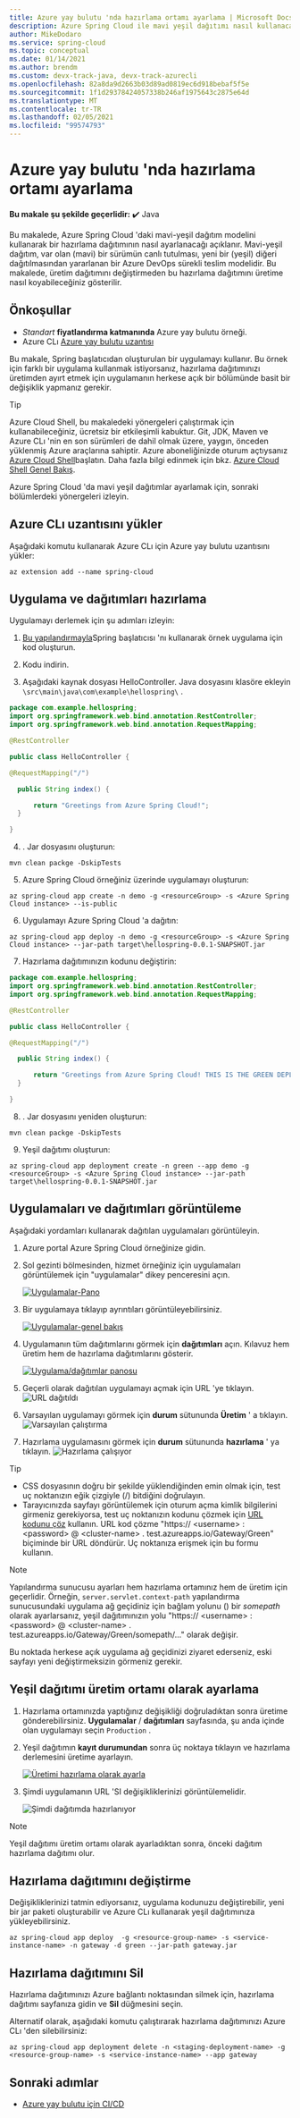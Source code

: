 ```yaml
---
title: Azure yay bulutu 'nda hazırlama ortamı ayarlama | Microsoft Docs
description: Azure Spring Cloud ile mavi yeşil dağıtımı nasıl kullanacağınızı öğrenin
author: MikeDodaro
ms.service: spring-cloud
ms.topic: conceptual
ms.date: 01/14/2021
ms.author: brendm
ms.custom: devx-track-java, devx-track-azurecli
ms.openlocfilehash: 82a8da9d2663b03d89ad0819ec6d918bebaf5f5e
ms.sourcegitcommit: 1f1d29378424057338b246af1975643c2875e64d
ms.translationtype: MT
ms.contentlocale: tr-TR
ms.lasthandoff: 02/05/2021
ms.locfileid: "99574793"
---
```

# <a name="set-up-a-staging-environment-in-azure-spring-cloud"></a>Azure yay bulutu 'nda hazırlama ortamı ayarlama

**Bu makale şu şekilde geçerlidir:** ✔️ Java

Bu makalede, Azure Spring Cloud 'daki mavi-yeşil dağıtım modelini kullanarak bir hazırlama dağıtımının nasıl ayarlanacağı açıklanır. Mavi-yeşil dağıtım, var olan (mavi) bir sürümün canlı tutulması, yeni bir (yeşil) diğeri dağıtılmasından yararlanan bir Azure DevOps sürekli teslim modelidir. Bu makalede, üretim dağıtımını değiştirmeden bu hazırlama dağıtımını üretime nasıl koyabileceğiniz gösterilir.

## <a name="prerequisites"></a>Önkoşullar

* *Standart* **fiyatlandırma katmanında** Azure yay bulutu örneği.
* Azure CLı [Azure yay bulutu uzantısı](https://docs.microsoft.com/cli/azure/azure-cli-extensions-overview)

Bu makale, Spring başlatıcıdan oluşturulan bir uygulamayı kullanır. Bu örnek için farklı bir uygulama kullanmak istiyorsanız, hazırlama dağıtımınızı üretimden ayırt etmek için uygulamanın herkese açık bir bölümünde basit bir değişiklik yapmanız gerekir.

>[!TIP]
> Azure Cloud Shell, bu makaledeki yönergeleri çalıştırmak için kullanabileceğiniz, ücretsiz bir etkileşimli kabuktur.  Git, JDK, Maven ve Azure CLı 'nin en son sürümleri de dahil olmak üzere, yaygın, önceden yüklenmiş Azure araçlarına sahiptir. Azure aboneliğinizde oturum açtıysanız [Azure Cloud Shell](https://shell.azure.com)başlatın.  Daha fazla bilgi edinmek için bkz. [Azure Cloud Shell Genel Bakış](../cloud-shell/overview.md).

Azure Spring Cloud 'da mavi yeşil dağıtımlar ayarlamak için, sonraki bölümlerdeki yönergeleri izleyin.

## <a name="install-the-azure-cli-extension"></a>Azure CLı uzantısını yükler

Aşağıdaki komutu kullanarak Azure CLı için Azure yay bulutu uzantısını yükler:

```azurecli
az extension add --name spring-cloud
```
## <a name="prepare-app-and-deployments"></a>Uygulama ve dağıtımları hazırlama
Uygulamayı derlemek için şu adımları izleyin:
1. [Bu yapılandırmayla](https://start.spring.io/#!type=maven-project&language=java&platformVersion=2.3.4.RELEASE&packaging=jar&jvmVersion=1.8&groupId=com.example&artifactId=hellospring&name=hellospring&description=Demo%20project%20for%20Spring%20Boot&packageName=com.example.hellospring&dependencies=web,cloud-eureka,actuator,cloud-starter-sleuth,cloud-starter-zipkin,cloud-config-client)Spring başlatıcısı 'nı kullanarak örnek uygulama için kod oluşturun.

2. Kodu indirin.
3. Aşağıdaki kaynak dosyası HelloController. Java dosyasını klasöre ekleyin `\src\main\java\com\example\hellospring\` .
```java
package com.example.hellospring; 
import org.springframework.web.bind.annotation.RestController; 
import org.springframework.web.bind.annotation.RequestMapping; 

@RestController 

public class HelloController { 

@RequestMapping("/") 

  public String index() { 

      return "Greetings from Azure Spring Cloud!"; 
  } 

} 
```
4. . Jar dosyasını oluşturun:
```azurecli
mvn clean packge -DskipTests
```
5. Azure Spring Cloud örneğiniz üzerinde uygulamayı oluşturun:
```azurecli
az spring-cloud app create -n demo -g <resourceGroup> -s <Azure Spring Cloud instance> --is-public
```
6. Uygulamayı Azure Spring Cloud 'a dağıtın:
```azurecli
az spring-cloud app deploy -n demo -g <resourceGroup> -s <Azure Spring Cloud instance> --jar-path target\hellospring-0.0.1-SNAPSHOT.jar
```
7. Hazırlama dağıtımınızın kodunu değiştirin:
```java
package com.example.hellospring; 
import org.springframework.web.bind.annotation.RestController; 
import org.springframework.web.bind.annotation.RequestMapping; 

@RestController 

public class HelloController { 

@RequestMapping("/") 

  public String index() { 

      return "Greetings from Azure Spring Cloud! THIS IS THE GREEN DEPLOYMENT"; 
  } 

} 
```
8. . Jar dosyasını yeniden oluşturun:
```azurecli
mvn clean packge -DskipTests
```
9. Yeşil dağıtımı oluşturun: 
```azurecli
az spring-cloud app deployment create -n green --app demo -g <resourceGroup> -s <Azure Spring Cloud instance> --jar-path target\hellospring-0.0.1-SNAPSHOT.jar 
```

## <a name="view-apps-and-deployments"></a>Uygulamaları ve dağıtımları görüntüleme

Aşağıdaki yordamları kullanarak dağıtılan uygulamaları görüntüleyin.

1. Azure portal Azure Spring Cloud örneğinize gidin.

1. Sol gezinti bölmesinden, hizmet örneğiniz için uygulamaları görüntülemek için "uygulamalar" dikey penceresini açın.

    [![Uygulamalar-Pano](media/spring-cloud-blue-green-staging/app-dashboard.png)](media/spring-cloud-blue-green-staging/app-dashboard.png)

1. Bir uygulamaya tıklayıp ayrıntıları görüntüleyebilirsiniz.

    [![Uygulamalar-genel bakış](media/spring-cloud-blue-green-staging/app-overview.png)](media/spring-cloud-blue-green-staging/app-overview.png)

1. Uygulamanın tüm dağıtımlarını görmek için **dağıtımları** açın. Kılavuz hem üretim hem de hazırlama dağıtımlarını gösterir.

    [![Uygulama/dağıtımlar panosu](media/spring-cloud-blue-green-staging/deployments-dashboard.png)](media/spring-cloud-blue-green-staging/deployments-dashboard.png)

1. Geçerli olarak dağıtılan uygulamayı açmak için URL 'ye tıklayın.
    ![URL dağıtıldı](media/spring-cloud-blue-green-staging/running-blue-app.png)
1. Varsayılan uygulamayı görmek için **durum** sütununda **Üretim** ' a tıklayın.
    ![Varsayılan çalıştırma](media/spring-cloud-blue-green-staging/running-default-app.png)
1. Hazırlama uygulamasını görmek için **durum** sütununda **hazırlama** ' ya tıklayın.
    ![Hazırlama çalışıyor](media/spring-cloud-blue-green-staging/running-staging-app.png)

>[!TIP]
> * CSS dosyasının doğru bir şekilde yüklendiğinden emin olmak için, test uç noktanızın eğik çizgiyle (/) bitdiğini doğrulayın.  
> * Tarayıcınızda sayfayı görüntülemek için oturum açma kimlik bilgilerini girmeniz gerekiyorsa, test uç noktanızın kodunu çözmek için [URL kodunu çöz](https://www.urldecoder.org/) kullanın. URL kod çözme "https:// \<username> : \<password> @ \<cluster-name> . test.azureapps.io/Gateway/Green" biçiminde bir URL döndürür.  Uç noktanıza erişmek için bu formu kullanın.

>[!NOTE]    
> Yapılandırma sunucusu ayarları hem hazırlama ortamınız hem de üretim için geçerlidir. Örneğin, `server.servlet.context-path` yapılandırma sunucusundaki uygulama ağ geçidiniz için bağlam yolunu () bir *somepath* olarak ayarlarsanız, yeşil dağıtımınızın yolu "https:// \<username> : \<password> @ \<cluster-name> . test.azureapps.io/Gateway/Green/somepath/..." olarak değişir.
 
 Bu noktada herkese açık uygulama ağ geçidinizi ziyaret ederseniz, eski sayfayı yeni değiştirmeksizin görmeniz gerekir.

## <a name="set-the-green-deployment-as-the-production-environment"></a>Yeşil dağıtımı üretim ortamı olarak ayarlama

1. Hazırlama ortamınızda yaptığınız değişikliği doğruladıktan sonra üretime gönderebilirsiniz. **Uygulamalar** / **dağıtımları** sayfasında, şu anda içinde olan uygulamayı seçin `Production` .

1. Yeşil dağıtımın **kayıt durumundan** sonra üç noktaya tıklayın ve hazırlama derlemesini üretime ayarlayın. 

   [![Üretimi hazırlama olarak ayarla](media/spring-cloud-blue-green-staging/set-staging-deployment.png)](media/spring-cloud-blue-green-staging/set-staging-deployment.png)

1. Şimdi uygulamanın URL 'SI değişikliklerinizi görüntülemelidir.

   ![Şimdi dağıtımda hazırlanıyor](media/spring-cloud-blue-green-staging/new-production-deployment.png)

>[!NOTE]
> Yeşil dağıtımı üretim ortamı olarak ayarladıktan sonra, önceki dağıtım hazırlama dağıtımı olur.

## <a name="modify-the-staging-deployment"></a>Hazırlama dağıtımını değiştirme

Değişikliklerinizi tatmin ediyorsanız, uygulama kodunuzu değiştirebilir, yeni bir jar paketi oluşturabilir ve Azure CLı kullanarak yeşil dağıtımınıza yükleyebilirsiniz.

```azurecli
az spring-cloud app deploy  -g <resource-group-name> -s <service-instance-name> -n gateway -d green --jar-path gateway.jar
```

## <a name="delete-the-staging-deployment"></a>Hazırlama dağıtımını Sil

Hazırlama dağıtımınızı Azure bağlantı noktasından silmek için, hazırlama dağıtımı sayfanıza gidin ve **Sil** düğmesini seçin.

Alternatif olarak, aşağıdaki komutu çalıştırarak hazırlama dağıtımınızı Azure CLı 'den silebilirsiniz:

```azurecli
az spring-cloud app deployment delete -n <staging-deployment-name> -g <resource-group-name> -s <service-instance-name> --app gateway
```

## <a name="next-steps"></a>Sonraki adımlar

* [Azure yay bulutu için CI/CD](https://review.docs.microsoft.com/azure/spring-cloud/spring-cloud-howto-cicd?branch=pr-en-us-142929&pivots=programming-language-java)
